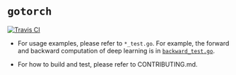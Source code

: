 # `gotorch`

[![Travis CI](https://travis-ci.com/wangkuiyi/gotorch.svg?branch=develop)](https://travis-ci.com/wangkuiyi/gotorch)

- For usage examples, please refer to `*_test.go`.  For example, the forward and backward computation of deep learning is in [`backward_test.go`](https://github.com/wangkuiyi/gotorch/blob/40245a066cdb1c2701dd31d88a198c9660f0b8db/backward_test.go#L7-L24).
  
- For how to build and test, please refer to CONTRIBUTING.md.
